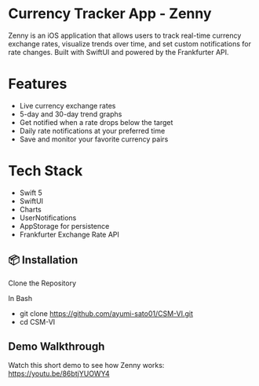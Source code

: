 # Currency Tracker App - Zenny

Zenny is an iOS application that allows users to track real-time currency exchange rates, visualize trends over time, and set custom notifications for rate changes. Built with SwiftUI and powered by the Frankfurter API.

# Features

- Live currency exchange rates
- 5-day and 30-day trend graphs
- Get notified when a rate drops below the target
- Daily rate notifications at your preferred time
- Save and monitor your favorite currency pairs

# Tech Stack

- Swift 5
- SwiftUI
- Charts
- UserNotifications
- AppStorage for persistence
- Frankfurter Exchange Rate API

## 📦 Installation

Clone the Repository

   In Bash
   - git clone https://github.com/ayumi-sato01/CSM-VI.git
   - cd CSM-VI

## Demo Walkthrough
Watch this short demo to see how Zenny works: https://youtu.be/86btjYUOWY4
